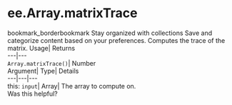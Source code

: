  
#  ee.Array.matrixTrace 
bookmark_borderbookmark Stay organized with collections  Save and categorize content based on your preferences.
Computes the trace of the matrix. 
Usage| Returns  
---|---  
`Array.matrixTrace()`| Number  
Argument| Type| Details  
---|---|---  
this: `input`| Array| The array to compute on.  
Was this helpful?
